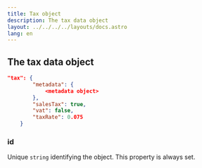 ```yaml
---
title: Tax object
description: The tax data object
layout: ../../../../layouts/docs.astro
lang: en
---
```


## The tax data object

```json
"tax": {
        "metadata": {
            <metadata object>
        },
        "salesTax": true,
        "vat": false,
        "taxRate": 0.075
    }
```

### id
Unique `string` identifying the object.  This property is always set.